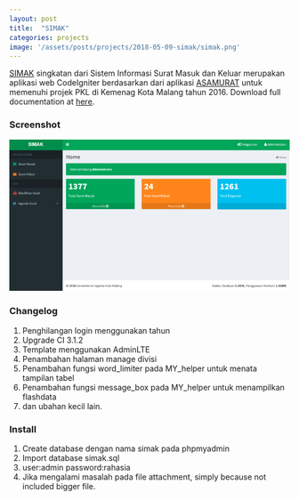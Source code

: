 ```yaml
---
layout: post
title:  "SIMAK"
categories: projects
image: '/assets/posts/projects/2018-05-09-simak/simak.png'
---
```


[SIMAK](https://github.com/farisfebrianto/simak) singkatan dari Sistem Informasi Surat Masuk dan Keluar merupakan aplikasi web CodeIgniter berdasarkan dari aplikasi [ASAMURAT](https://github.com/akhwan90/asamurat) untuk memenuhi projek PKL di Kemenag Kota Malang tahun 2016. Download full documentation at [here](https://github.com/farisfebrianto/simak/simak.pdf).

<!--more-->

### Screenshot

![simak](/assets/posts/projects/2018-05-09-simak/simak.png)

### Changelog

1. Penghilangan login menggunakan tahun
2. Upgrade CI 3.1.2
3. Template menggunakan AdminLTE
4. Penambahan halaman manage divisi
5. Penambahan fungsi word_limiter pada MY_helper untuk menata tampilan tabel
6. Penambahan fungsi message_box pada MY_helper untuk menampilkan flashdata
7. dan ubahan kecil lain.

### Install

1. Create database dengan nama simak pada phpmyadmin
2. Import database simak.sql
3. user:admin password:rahasia
4. Jika mengalami masalah pada file attachment, simply because not included bigger file.
